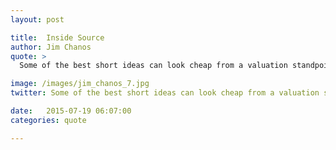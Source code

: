 ```yaml
---
layout: post

title:  Inside Source
author: Jim Chanos
quote: >
  Some of the best short ideas can look cheap from a valuation standpoint.

image: /images/jim_chanos_7.jpg
twitter: Some of the best short ideas can look cheap from a valuation standpoint. Jim Chanos http://quotes.stockflare.com/

date:   2015-07-19 06:07:00
categories: quote

---
```


